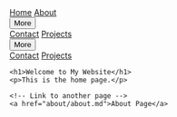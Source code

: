 <html lang="en">
<head>
    <meta charset="UTF-8">
    <meta name="viewport" content="width=device-width, initial-scale=1.0">
    <title>Home</title>
    <link rel="stylesheet" href="/styles.css">
</head>
<body>
    <nav class="navbar">
            <a href="README.md" class="nav-item">Home</a>
            <a href="about/about.md" class="nav-item">About</a>
            <div class="dropdown">
                <button class="dropbtn">More</button>
                <div class="dropdown-content">
                    <a href="/contact.html">Contact</a>
                    <a href="/projects.html">Projects</a>
                </div>
            </div>
            <div class="dropdown">
                <button class="dropbtn">More</button>
                <div class="dropdown-content">
                    <a href="/contact.html">Contact</a>
                    <a href="/projects.html">Projects</a>
                </div>
        </nav>
    
    <h1>Welcome to My Website</h1>
    <p>This is the home page.</p>
    
    <!-- Link to another page -->
    <a href="about/about.md">About Page</a>
</body>
</html>
